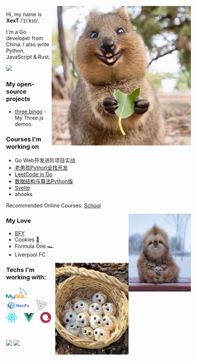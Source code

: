 <img align="right" alt="Quokka" src="img/quokka.jpg" width="380" />

Hi, my name is **XexT** /ˈziːkst/.

I'm a Go developer from China. I also write Python, JavaScript & Rust.

<img src="https://wakatime.com/badge/user/86cbdefc-fb69-4fd8-a1de-11289c6386aa.svg"/>


### My open-source projects

- [three.bingo](https://three.bingo) - My Three.js demos.

### Courses I'm working on

- Go Web开发进阶项目实战
- <a href="https://www.bilibili.com/video/BV1QE41147hU?p=6">老男孩Python全栈开发</a>
- <a href="https://books.halfrost.com/leetcode">LeetCode in Go</a>
- <a href="https://www.bilibili.com/video/BV1gy4y1E7M5?p=6">数据结构与算法Python版</a>
- <a href="https://svelte.dev">Svelte</a>
- ahooks

Recommended Online Courses: [School](https://github.com/Gophist/School)

<img align="right" alt="Bear" src="img/bears.jpg" width="170"/>

### My Love

- <a href="https://bfy.jun.one">BFY</a>
- Cookies 🍪
- Formula One 🏎️
- Liverpool FC


<img align="right" alt="Owls" src="img/baby_owls.jpg" width="200"/> 

### Techs I'm working with:

<h5>
  <a href="https://mysql.com" target="_blank"><img src="img/mysql.svg" alt="MySQL" height="30"></a> &nbsp;&nbsp;&nbsp;
  <a href="https://numpy.org" target="_blank"><img src="img/numpy.svg" alt="Python" height="30"></a> &nbsp;&nbsp;&nbsp;
  <a href="https://threejs.org" target="_blank"><img src="img/threejs.png" alt="threejs" height="30"/></a> &nbsp;&nbsp;&nbsp;
  <a href="https://reactjs.org" target="_blank"><img src="img/reactjs.svg" alt="reactjs" height="30"/></a>  &nbsp;&nbsp;&nbsp;
  <a href="https://vuejs.org" target="_blank"><img src="img/vuejs.svg" alt="vuejs" height="30"/></a> &nbsp;&nbsp;&nbsp;
  <a href="https://echarts.apache.org" target="_blank"><img src="img/echarts.png" alt="echarts" height="30"/></a>  &nbsp;&nbsp;&nbsp;
</h5>

<p align="left">
  <img align="center" src="https://github-readme-stats.vercel.app/api?username=XexT&count_private=true&show_icons=true&include_all_commits=true&hide_border=true&hide_title=true" width="43%"/>
  <img align="center" src="https://github-readme-stats.vercel.app/api/top-langs/?username=XexT&langs_count=10&hide_title=true&hide_border=true&layout=compact&hide=GLSL,Roff" width="38%" />
  <!-- <img align="center" src="https://github-readme-stats.vercel.app/api/wakatime?username=bingo&layout=compact&hide_title=true&hide_border=true&langs_count=7&hide=Markdown,JSON,YAML,Gitignore%20file,XML,Toml,Git%20Config" width="55%" /> -->
</p>
